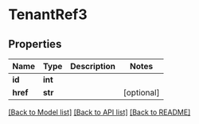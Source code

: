 # TenantRef3

## Properties
Name | Type | Description | Notes
------------ | ------------- | ------------- | -------------
**id** | **int** |  | 
**href** | **str** |  | [optional] 

[[Back to Model list]](../README.md#documentation-for-models) [[Back to API list]](../README.md#documentation-for-api-endpoints) [[Back to README]](../README.md)

